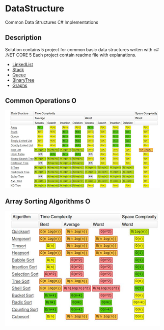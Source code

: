 # DataStructure
Common Data Structures C# Implementations

## Description

Solution contains 5 project for common basic data structures writen with c# .NET CORE 5
Each project contain readme file with explanations.

  * [LinkedList](https://github.com/NaorShmueli/DataStructure/tree/master/DataStructures/LinkedList)
  * [Stack](https://github.com/NaorShmueli/DataStructure/tree/master/DataStructures/Stack)
  * [Queue](https://github.com/NaorShmueli/DataStructure/tree/master/DataStructures/Queue)
  * [BinaryTree](https://github.com/NaorShmueli/DataStructure/tree/master/DataStructures/BinaryTree)
  * [Graphs](https://github.com/NaorShmueli/DataStructure/tree/master/DataStructures/Graphs)

## Common Operations O
![Structure](https://github.com/NaorShmueli/DataStructure/blob/master/DataStructures/Images/CommonOperations.JPG?raw=true)

## Array Sorting Algorithms O
![Structure](https://github.com/NaorShmueli/DataStructure/blob/master/DataStructures/Images/ArraySotringAlgo.JPG?raw=true)
